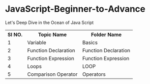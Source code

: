 # JavaScript-Beginner-to-Advance
Let's Deep Dive in the Ocean of Java Script
<table>
  <tr>
    <th>SI NO.</th>
    <th>Topic Name</th>
    <th>Folder Name</th>
  </tr>
  <tr>
    <td>1</td>
    <td>Variable</td>
    <td>Basics</td>
  </tr>
  <tr>
    <td>2</td>
    <td>Function Declaration</td>
    <td>Function Declaration</td>
  </tr>
  <tr>
    <td>3</td>
    <td>Function Expression</td>
    <td>Function Expression</td>
  </tr>
  <tr>
    <td>4</td>
    <td>Loops</td>
    <td>LOOP</td>
  </tr>
  <tr>
    <td>5</td>
    <td>Comparison Operator</td>
    <td>Operators</td>
  </tr>
  </table>
